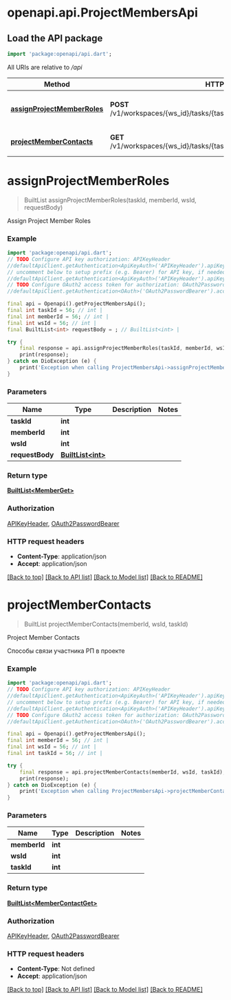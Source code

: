 # openapi.api.ProjectMembersApi

## Load the API package
```dart
import 'package:openapi/api.dart';
```

All URIs are relative to */api*

Method | HTTP request | Description
------------- | ------------- | -------------
[**assignProjectMemberRoles**](ProjectMembersApi.md#assignprojectmemberroles) | **POST** /v1/workspaces/{ws_id}/tasks/{task_id}/members/{member_id}/roles | Assign Project Member Roles
[**projectMemberContacts**](ProjectMembersApi.md#projectmembercontacts) | **GET** /v1/workspaces/{ws_id}/tasks/{task_id}/members/{member_id}/contacts | Project Member Contacts


# **assignProjectMemberRoles**
> BuiltList<MemberGet> assignProjectMemberRoles(taskId, memberId, wsId, requestBody)

Assign Project Member Roles

### Example
```dart
import 'package:openapi/api.dart';
// TODO Configure API key authorization: APIKeyHeader
//defaultApiClient.getAuthentication<ApiKeyAuth>('APIKeyHeader').apiKey = 'YOUR_API_KEY';
// uncomment below to setup prefix (e.g. Bearer) for API key, if needed
//defaultApiClient.getAuthentication<ApiKeyAuth>('APIKeyHeader').apiKeyPrefix = 'Bearer';
// TODO Configure OAuth2 access token for authorization: OAuth2PasswordBearer
//defaultApiClient.getAuthentication<OAuth>('OAuth2PasswordBearer').accessToken = 'YOUR_ACCESS_TOKEN';

final api = Openapi().getProjectMembersApi();
final int taskId = 56; // int | 
final int memberId = 56; // int | 
final int wsId = 56; // int | 
final BuiltList<int> requestBody = ; // BuiltList<int> | 

try {
    final response = api.assignProjectMemberRoles(taskId, memberId, wsId, requestBody);
    print(response);
} catch on DioException (e) {
    print('Exception when calling ProjectMembersApi->assignProjectMemberRoles: $e\n');
}
```

### Parameters

Name | Type | Description  | Notes
------------- | ------------- | ------------- | -------------
 **taskId** | **int**|  | 
 **memberId** | **int**|  | 
 **wsId** | **int**|  | 
 **requestBody** | [**BuiltList&lt;int&gt;**](int.md)|  | 

### Return type

[**BuiltList&lt;MemberGet&gt;**](MemberGet.md)

### Authorization

[APIKeyHeader](../README.md#APIKeyHeader), [OAuth2PasswordBearer](../README.md#OAuth2PasswordBearer)

### HTTP request headers

 - **Content-Type**: application/json
 - **Accept**: application/json

[[Back to top]](#) [[Back to API list]](../README.md#documentation-for-api-endpoints) [[Back to Model list]](../README.md#documentation-for-models) [[Back to README]](../README.md)

# **projectMemberContacts**
> BuiltList<MemberContactGet> projectMemberContacts(memberId, wsId, taskId)

Project Member Contacts

Способы связи участника РП в проекте

### Example
```dart
import 'package:openapi/api.dart';
// TODO Configure API key authorization: APIKeyHeader
//defaultApiClient.getAuthentication<ApiKeyAuth>('APIKeyHeader').apiKey = 'YOUR_API_KEY';
// uncomment below to setup prefix (e.g. Bearer) for API key, if needed
//defaultApiClient.getAuthentication<ApiKeyAuth>('APIKeyHeader').apiKeyPrefix = 'Bearer';
// TODO Configure OAuth2 access token for authorization: OAuth2PasswordBearer
//defaultApiClient.getAuthentication<OAuth>('OAuth2PasswordBearer').accessToken = 'YOUR_ACCESS_TOKEN';

final api = Openapi().getProjectMembersApi();
final int memberId = 56; // int | 
final int wsId = 56; // int | 
final int taskId = 56; // int | 

try {
    final response = api.projectMemberContacts(memberId, wsId, taskId);
    print(response);
} catch on DioException (e) {
    print('Exception when calling ProjectMembersApi->projectMemberContacts: $e\n');
}
```

### Parameters

Name | Type | Description  | Notes
------------- | ------------- | ------------- | -------------
 **memberId** | **int**|  | 
 **wsId** | **int**|  | 
 **taskId** | **int**|  | 

### Return type

[**BuiltList&lt;MemberContactGet&gt;**](MemberContactGet.md)

### Authorization

[APIKeyHeader](../README.md#APIKeyHeader), [OAuth2PasswordBearer](../README.md#OAuth2PasswordBearer)

### HTTP request headers

 - **Content-Type**: Not defined
 - **Accept**: application/json

[[Back to top]](#) [[Back to API list]](../README.md#documentation-for-api-endpoints) [[Back to Model list]](../README.md#documentation-for-models) [[Back to README]](../README.md)

